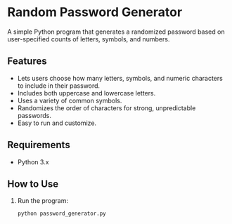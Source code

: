 # Random Password Generator

A simple Python program that generates a randomized password based on user-specified counts of letters, symbols, and numbers.

## Features

- Lets users choose how many letters, symbols, and numeric characters to include in their password.
- Includes both uppercase and lowercase letters.
- Uses a variety of common symbols.
- Randomizes the order of characters for strong, unpredictable passwords.
- Easy to run and customize.

## Requirements

- Python 3.x

## How to Use

1. Run the program:
   ```bash
   python password_generator.py
